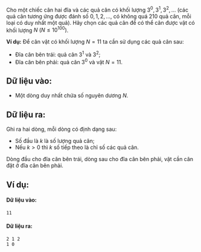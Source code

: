 Cho một chiếc cân hai đĩa và các quả cân có khối lượng $3^0, 3^1, 3^2,…$ (các quả cân tương ứng được đánh số $0, 1, 2, …$, có không quá $210$ quả cân, mỗi loại có duy nhất một quả). Hãy chọn các quả cân để có thể cân được vật có khối lượng $N\ (N≤10^{100})$.

**Ví dụ:** Để cân vật có khối lượng $N=11$ ta cần sử dụng các quả cân sau:
- Đĩa cân bên trái: quả cân $3^1$ và $3^2$;
- Đĩa cân bên phải: quả cân $3^0$ và vật $N=11$.

## Dữ liệu vào:
- Một dòng duy nhất chứa số nguyên dương $N$.

## Dữ liệu ra:
Ghi ra hai dòng, mỗi dòng có định dạng sau:
- Số đầu là $k$ là số lượng quả cân;
- Nếu $k > 0$ thì $k$ số tiếp theo là chỉ số các quả cân.

Dòng đầu cho đĩa cân bên trái, dòng sau cho đĩa cân bên phải, vật cần cân đặt ở đĩa cân bên phải.

## Ví dụ:
#### Dữ liệu vào:
```
11
```

#### Dữ liệu ra:
```
2 1 2
1 0
```